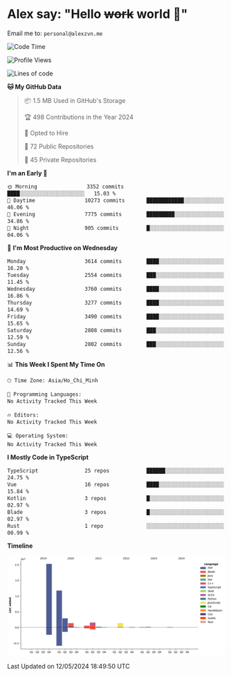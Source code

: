 # Alex say: "Hello ~~work~~ world 🐾"
Email me to: `personal@alexzvn.me`

<!--START_SECTION:waka-->
![Code Time](http://img.shields.io/badge/Code%20Time-1%2C066%20hrs%2055%20mins-blue)

![Profile Views](http://img.shields.io/badge/Profile%20Views-1-blue)

![Lines of code](https://img.shields.io/badge/From%20Hello%20World%20I%27ve%20Written-40.4%20million%20lines%20of%20code-blue)

**🐱 My GitHub Data** 

> 📦 1.5 MB Used in GitHub's Storage 
 > 
> 🏆 498 Contributions in the Year 2024
 > 
> 💼 Opted to Hire
 > 
> 📜 72 Public Repositories 
 > 
> 🔑 45 Private Repositories 
 > 
**I'm an Early 🐤** 

```text
🌞 Morning                3352 commits        ████░░░░░░░░░░░░░░░░░░░░░   15.03 % 
🌆 Daytime                10273 commits       ████████████░░░░░░░░░░░░░   46.06 % 
🌃 Evening                7775 commits        █████████░░░░░░░░░░░░░░░░   34.86 % 
🌙 Night                  905 commits         █░░░░░░░░░░░░░░░░░░░░░░░░   04.06 % 
```
📅 **I'm Most Productive on Wednesday** 

```text
Monday                   3614 commits        ████░░░░░░░░░░░░░░░░░░░░░   16.20 % 
Tuesday                  2554 commits        ███░░░░░░░░░░░░░░░░░░░░░░   11.45 % 
Wednesday                3760 commits        ████░░░░░░░░░░░░░░░░░░░░░   16.86 % 
Thursday                 3277 commits        ████░░░░░░░░░░░░░░░░░░░░░   14.69 % 
Friday                   3490 commits        ████░░░░░░░░░░░░░░░░░░░░░   15.65 % 
Saturday                 2808 commits        ███░░░░░░░░░░░░░░░░░░░░░░   12.59 % 
Sunday                   2802 commits        ███░░░░░░░░░░░░░░░░░░░░░░   12.56 % 
```


📊 **This Week I Spent My Time On** 

```text
🕑︎ Time Zone: Asia/Ho_Chi_Minh

💬 Programming Languages: 
No Activity Tracked This Week

🔥 Editors: 
No Activity Tracked This Week

💻 Operating System: 
No Activity Tracked This Week
```

**I Mostly Code in TypeScript** 

```text
TypeScript               25 repos            ██████░░░░░░░░░░░░░░░░░░░   24.75 % 
Vue                      16 repos            ████░░░░░░░░░░░░░░░░░░░░░   15.84 % 
Kotlin                   3 repos             █░░░░░░░░░░░░░░░░░░░░░░░░   02.97 % 
Blade                    3 repos             █░░░░░░░░░░░░░░░░░░░░░░░░   02.97 % 
Rust                     1 repo              ░░░░░░░░░░░░░░░░░░░░░░░░░   00.99 % 
```



**Timeline**

![Lines of Code chart](https://raw.githubusercontent.com/alexzvn/alexzvn/main/assets/bar_graph.png)


 Last Updated on 12/05/2024 18:49:50 UTC
<!--END_SECTION:waka-->
